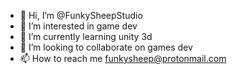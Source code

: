- 👋 Hi, I’m @FunkySheepStudio
- 👀 I’m interested in game dev
- 🌱 I’m currently learning unity 3d
- 💞️ I’m looking to collaborate on games dev
- 📫 How to reach me funkysheep@protonmail.com
